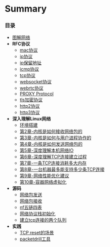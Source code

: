 # Summary

### 目录
* [图解网络](docs/graphical-network.md)
* <b>RFC协议</b>
  * [mac协议](docs/protocal-mac.md)
  * [ip协议](docs/protocal-ip.md)
  * [ip保留地址](docs/reserved-ip.md)
  * [icmp协议](docs/protocal-icmp.md)
  * [tcp协议](docs/protocal-tcp.md)
  * [websocket协议](docs/protocal-ws.md)
  * [webrtc协议](docs/protocal-webrtc.md)
  * [PROXY Protocol](docs/protocal-proxy.md)
  * [tls加密协议](docs/protocal-tls.md)
  * [http2协议](docs/protocal-http2.md)
  * [http3协议](docs/protocal-http3.md)
* <b>深入理解Linux网络</b>
  * [环境搭建](docs/environment-construction.md)
  * [第2章-内核是如何接收网络包的](docs/chapter-02.md)
  * [第3章-内核是如何与用户进程协作的](docs/chapter-03.md)
  * [第4章-内核是如何发送网络包的](docs/chapter-04.md)
  * [第5章-深度理解本机网络IO](docs/chapter-05.md)
  * [第6章-深度理解TCP连接建立过程](docs/chapter-06.md)
  * [第7章-一条TCP连接消耗多大内存](docs/chapter-07.md)
  * [第8章-一台机器最多能支持多少条TCP连接](docs/chapter-08.md)
  * [第9章-网络性能优化建议](docs/chapter-09.md)
  * [第10章-容器网络虚拟化](docs/chapter-10.md)
* <b>源码</b>
  * [网络包发送](docs/network-send.md)
  * [网络包接收](docs/network-recv.md)
  * [nf五链四表](docs/netfilter.md)
  * [网络协议栈初始化](docs/network-proto-init.md)
  * [建立tcp连接的两个队列](docs/tcp-two-queue.md)
* <b>实践</b>
  * [TCP reset的场景](docs/tcp-reset.md)
  * [packetdrill工具](docs/packetdrill.md)